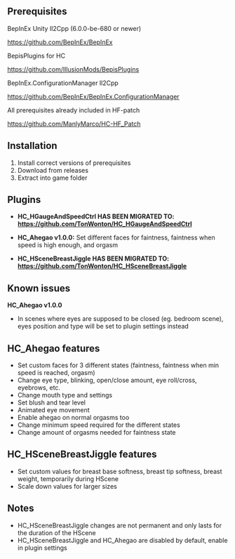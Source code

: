 ## Prerequisites
BepInEx Unity Il2Cpp (6.0.0-be-680 or newer)

https://github.com/BepInEx/BepInEx


BepisPlugins for HC

https://github.com/IllusionMods/BepisPlugins


BepInEx.ConfigurationManager Il2Cpp

https://github.com/BepInEx/BepInEx.ConfigurationManager


All prerequisites already included in HF-patch

https://github.com/ManlyMarco/HC-HF_Patch

## Installation
1. Install correct versions of prerequisites
2. Download from releases
3. Extract into game folder

## Plugins
- **HC_HGaugeAndSpeedCtrl HAS BEEN MIGRATED TO: https://github.com/TonWonton/HC_HGaugeAndSpeedCtrl**

- **HC_Ahegao v1.0.0:** Set different faces for faintness, faintness when speed is high enough, and orgasm

- **HC_HSceneBreastJiggle HAS BEEN MIGRATED TO: https://github.com/TonWonton/HC_HSceneBreastJiggle**

## Known issues
**HC_Ahegao v1.0.0**
- In scenes where eyes are supposed to be closed (eg. bedroom scene), eyes position and type will be set to plugin settings instead

## HC_Ahegao features
- Set custom faces for 3 different states (faintness, faintness when min speed is reached, orgasm)
- Change eye type, blinking, open/close amount, eye roll/cross, eyebrows, etc.
- Change mouth type and settings
- Set blush and tear level
- Animated eye movement
- Enable ahegao on normal orgasms too
- Change minimum speed required for the different states
- Change amount of orgasms needed for faintness state

## HC_HSceneBreastJiggle features
- Set custom values for breast base softness, breast tip softness, breast weight, temporarily during HScene
- Scale down values for larger sizes

## Notes
- HC_HSceneBreastJiggle changes are not permanent and only lasts for the duration of the HScene
- HC_HSceneBreastJiggle and HC_Ahegao are disabled by default, enable in plugin settings
